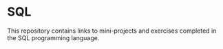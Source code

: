 # SQL
This repository contains links to mini-projects and exercises completed in the SQL programming language.
